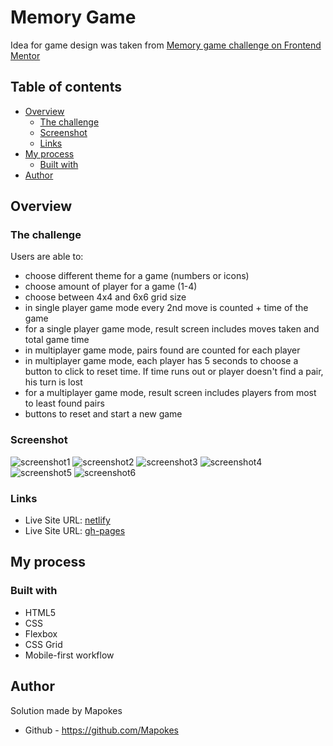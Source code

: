 # Memory Game

Idea for game design was taken from [Memory game challenge on Frontend Mentor](https://www.frontendmentor.io/challenges/memory-game-vse4WFPvM)

## Table of contents

- [Overview](#overview)
  - [The challenge](#the-challenge)
  - [Screenshot](#screenshot)
  - [Links](#links)
- [My process](#my-process)
  - [Built with](#built-with)
- [Author](#author)

## Overview

### The challenge

Users are able to:

- choose different theme for a game (numbers or icons)
- choose amount of player for a game (1-4)
- choose between 4x4 and 6x6 grid size
- in single player game mode every 2nd move is counted + time of the game
- for a single player game mode, result screen includes moves taken and total game time
- in multiplayer game mode, pairs found are counted for each player
- in multiplayer game mode, each player has 5 seconds to choose a button to click to reset time. If time runs out or player doesn't find a pair, his turn is lost
- for a multiplayer game mode, result screen includes players from most to least found pairs
- buttons to reset and start a new game

### Screenshot

![screenshot1](https://i.postimg.cc/7LWNJH1Z/desktop-1.png)
![screenshot2](https://i.postimg.cc/BbWcNmVW/desktop-2.png)
![screenshot3](https://i.postimg.cc/d1Zj8bnm/desktop-3.png)
![screenshot4](https://i.postimg.cc/zfBjfbgQ/mobile-1.png)
![screenshot5](https://i.postimg.cc/4xwPZbmt/mobile-2.png)
![screenshot6](https://i.postimg.cc/g2GsfBkm/mobile-3.png)

### Links

- Live Site URL: [netlify](https://wondrous-stardust-83c8a7.netlify.app/)
- Live Site URL: [gh-pages](https://mapokes.github.io/Memory-Game/)

## My process

### Built with

- HTML5
- CSS
- Flexbox
- CSS Grid
- Mobile-first workflow

## Author

Solution made by Mapokes

- Github - https://github.com/Mapokes
